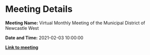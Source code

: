 # Meeting Details

**Meeting Name:** Virtual Monthly Meeting of the Municipal District of Newcastle West

**Date and Time:** 2021-02-03 10:00:00

**<a href="https://www.limerick.ie/council/whats-on/monthly-meeting-municipal-district-newcastle-west-58" target="_blank">Link to meeting</a>**
